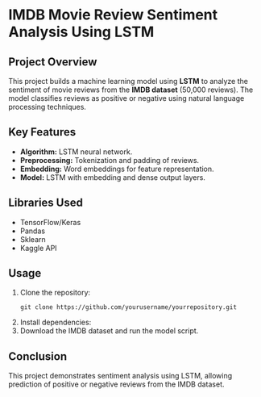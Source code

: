 <h1>IMDB Movie Review Sentiment Analysis Using LSTM</h1>

<h2>Project Overview</h2>
<p>This project builds a machine learning model using <strong>LSTM</strong> to analyze the sentiment of movie reviews from the <strong>IMDB dataset</strong> (50,000 reviews). The model classifies reviews as positive or negative using natural language processing techniques.</p>

<h2>Key Features</h2>
<ul>
  <li><strong>Algorithm:</strong> LSTM neural network.</li>
  <li><strong>Preprocessing:</strong> Tokenization and padding of reviews.</li>
  <li><strong>Embedding:</strong> Word embeddings for feature representation.</li>
  <li><strong>Model:</strong> LSTM with embedding and dense output layers.</li>
</ul>

<h2>Libraries Used</h2>
<ul>
  <li>TensorFlow/Keras</li>
  <li>Pandas</li>
  <li>Sklearn</li>
  <li>Kaggle API</li>
</ul>

<h2>Usage</h2>
<ol>
  <li>Clone the repository: 
    <pre><code>git clone https://github.com/yourusername/yourrepository.git</code></pre>
  </li>
  <li>Install dependencies:
  </li>
  <li>Download the IMDB dataset and run the model script.</li>
</ol>

<h2>Conclusion</h2>
<p>This project demonstrates sentiment analysis using LSTM, allowing prediction of positive or negative reviews from the IMDB dataset.</p>


